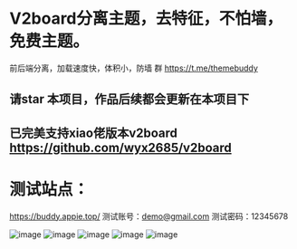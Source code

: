 # V2board分离主题，去特征，不怕墙，免费主题。
前后端分离，加载速度快，体积小，防墙
群 https://t.me/themebuddy
## 请star 本项目，作品后续都会更新在本项目下
## 已完美支持xiao佬版本v2board  https://github.com/wyx2685/v2board
# 测试站点：
https://buddy.appie.top/
测试账号：demo@gmail.com
测试密码：12345678

![image](https://github.com/vlesstop/v2board_theme_buddy/assets/48223192/41ad78c3-f0a9-40ed-b914-7382f4acafa3)
![image](https://github.com/vlesstop/v2board_theme_buddy/assets/48223192/81b34400-9fc8-4517-bddb-77d5ee59f738)
![image](https://github.com/vlesstop/v2board_theme_buddy/assets/48223192/58c4f0bd-ac14-4b3a-b267-20f7488b4e69)
![image](https://github.com/vlesstop/v2board_theme_buddy/assets/48223192/a19ca42e-49b2-4217-91d4-a01080f6cb5b)
![image](https://github.com/vlesstop/v2board_theme_buddy/assets/48223192/b2e2917c-990d-47c1-8265-e7570f481534)
